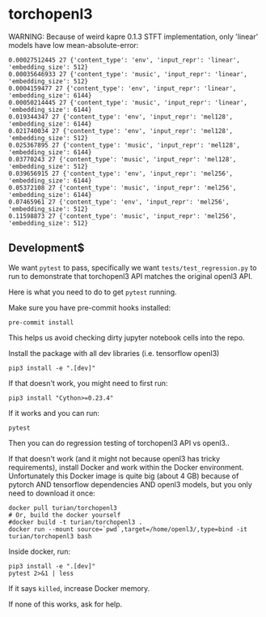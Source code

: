 # torchopenl3

WARNING: Because of weird kapre 0.1.3 STFT implementation, only 'linear' models have low mean-absolute-error:

```
0.00027512445 27 {'content_type': 'env', 'input_repr': 'linear', 'embedding_size': 512}
0.00035646933 27 {'content_type': 'music', 'input_repr': 'linear', 'embedding_size': 512}
0.0004159477 27 {'content_type': 'env', 'input_repr': 'linear', 'embedding_size': 6144}
0.00050214445 27 {'content_type': 'music', 'input_repr': 'linear', 'embedding_size': 6144}
0.019344347 27 {'content_type': 'env', 'input_repr': 'mel128', 'embedding_size': 6144}
0.021740034 27 {'content_type': 'env', 'input_repr': 'mel128', 'embedding_size': 512}
0.025367895 27 {'content_type': 'music', 'input_repr': 'mel128', 'embedding_size': 6144}
0.03770243 27 {'content_type': 'music', 'input_repr': 'mel128', 'embedding_size': 512}
0.039656915 27 {'content_type': 'env', 'input_repr': 'mel256', 'embedding_size': 6144}
0.05372108 27 {'content_type': 'music', 'input_repr': 'mel256', 'embedding_size': 6144}
0.07465961 27 {'content_type': 'env', 'input_repr': 'mel256', 'embedding_size': 512}
0.11598873 27 {'content_type': 'music', 'input_repr': 'mel256', 'embedding_size': 512}
```

## Development$

We want `pytest` to pass, specifically we want `tests/test_regression.py`
to run to demonstrate that torchopenl3 API matches the original
openl3 API.

Here is what you need to do to get `pytest` running.

Make sure you have pre-commit hooks installed:
```
pre-commit install
```
This helps us avoid checking dirty jupyter notebook cells into the
repo.

Install the package with all dev libraries (i.e. tensorflow openl3)
```
pip3 install -e ".[dev]"
```

If that doesn't work, you might need to first run:
```
pip3 install "Cython>=0.23.4"
```

If it works and you can run:
```
pytest
```
Then you can do regression testing of torchopenl3 API vs openl3..

If that doesn't work (and it might not because openl3 has tricky
requirements), install Docker and work within the Docker environment.
Unfortunately this Docker image is quite big (about 4 GB) because
of pytorch AND tensorflow dependencies AND openl3 models, but you
only need to download it once:

```
docker pull turian/torchopenl3
# Or, build the docker yourself
#docker build -t turian/torchopenl3 .
docker run --mount source=`pwd`,target=/home/openl3/,type=bind -it turian/torchopenl3 bash
```

Inside docker, run:
```
pip3 install -e ".[dev]"
pytest 2>&1 | less
```

If it says `killed`, increase Docker memory.

If none of this works, ask for help.
